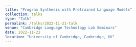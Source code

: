 ```yaml
---
title: "Program Synthesis with Pretrained Language Models"
collection: talks
type: "Talk"
permalink: /talks/2022-11-21-talk
venue: "Cambridge Language Technology Lab Seminars"
date: 2022-11-21
location: "University of Cambridge, Cambridge, UK"
---
```


